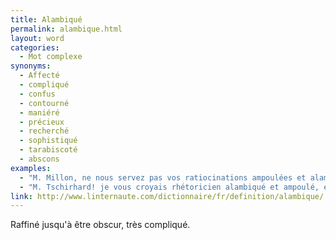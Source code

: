 ```yaml
---
title: Alambiqué
permalink: alambique.html
layout: word
categories:
  - Mot complexe
synonyms:
  - Affecté
  - compliqué
  - confus
  - contourné
  - maniéré
  - précieux
  - recherché
  - sophistiqué
  - tarabiscoté
  - abscons
examples:
  - "M. Millon, ne nous servez pas vos ratiocinations ampoulées et alambiquées!"
  - "M. Tschirhard! je vous croyais rhétoricien alambiqué et ampoulé, et il me semble pourtant que je viens d'ouïr une coprolalie venant de votre coté…"
link: http://www.linternaute.com/dictionnaire/fr/definition/alambique/
---
```


Raffiné jusqu'à être obscur, très compliqué.

